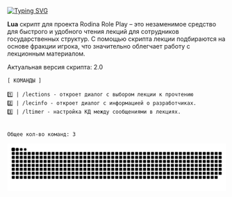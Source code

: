 [![Typing SVG](https://readme-typing-svg.herokuapp.com?color=%2336BCF7&lines=Lection+from+Rodina+Role+Play+v2.0)](https://git.io/typing-svg)


**Lua** скрипт для проекта Rodina Role Play – это незаменимое средство для быстрого и удобного чтения лекций для сотрудников государственных структур. 
С помощью скрипта лекции подбираются на основе фракции игрока, что значительно облегчает работу с лекционным материалом.

Актуальная версия скрипта: 2.0

```
[ КОМАНДЫ ]

1️⃣ | /lections - откроет диалог с выбором лекции к прочтению
2️⃣ | /lecinfo - откроет диалог с информацией о разработчиках.
3️⃣ | /ltimer - настройка КД между сообщениями в лекциях.


Общее кол-во команд: 3
```
<picture>
  <source
    media="(prefers-color-scheme: dark)"
    srcset="https://raw.githubusercontent.com/platane/snk/output/github-contribution-grid-snake-dark.svg"
  />
  <source
    media="(prefers-color-scheme: light)"
    srcset="https://raw.githubusercontent.com/platane/snk/output/github-contribution-grid-snake.svg"
  />
  <img
    alt="github contribution grid snake animation"
    src="https://raw.githubusercontent.com/platane/snk/output/github-contribution-grid-snake.svg"
  />
</picture>

